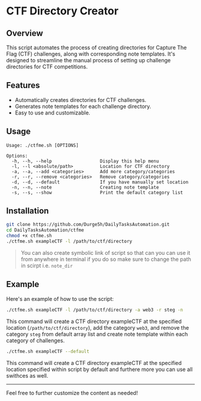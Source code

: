 # CTF Directory Creator

## Overview

This script automates the process of creating directories for Capture The Flag (CTF) challenges, along with corresponding note templates. It's designed to streamline the manual process of setting up challenge directories for CTF competitions.

## Features

- Automatically creates directories for CTF challenges.
- Generates note templates for each challenge directory.
- Easy to use and customizable.

## Usage

```
Usage: ./ctfme.sh [OPTIONS]

Options:
  -h, --h, --help                  Display this help menu
  -l, --l <absolute/path>          Location for CTF directory
  -a, --a, --add <categories>      Add more category/categories
  -r, --r, --remove <categories>   Remove category/categories
  -d, --d, --default               If you have manually set location
  -n, --n, --note                  Creating note template
  -s, --s, --show                  Print the default category list 
```

## Installation

```bash
git clone https://github.com/Durge5h/DailyTasksAutomation.git
cd DailyTasksAutomation/ctfme
chmod +x ctfme.sh
./ctfme.sh exampleCTF -l /path/to/ctf/directory
```
> You can also create symbolic link of script so that can you can use it from anywhere in terminal if you do so make sure to change the path in scirpt i.e. `note_dir`

## Example

Here's an example of how to use the script:

```bash
./ctfme.sh exampleCTF -l /path/to/ctf/directory -a web3 -r steg -n
```

This command will create a CTF directory exampleCTF at the specified location (`/path/to/ctf/directory`), add the category `web3`, and remove the category `steg` from default array list and create note template within each category of challenges.

```bash
./ctfme.sh exampleCTF --default
```

This command will create a CTF directory exampleCTF at the specified location specified within script by default and furthere more you can use all swithces as well.

---

Feel free to further customize the content as needed!

